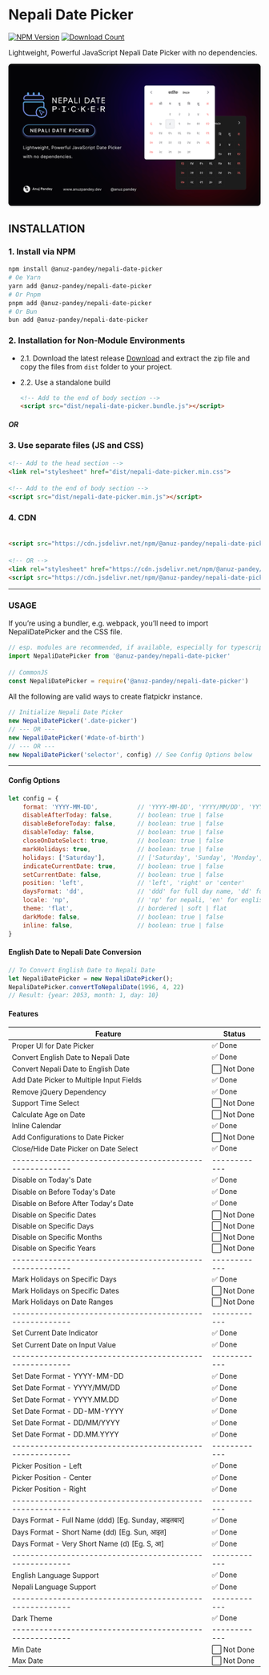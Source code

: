 # Nepali Date Picker

[![NPM Version][npm-image]][npm-url]
[![Download Count][download-count]][npm-url]

[npm-url]: https://npmjs.org/package/@anuz-pandey/nepali-date-picker

[npm-image]: https://img.shields.io/npm/v/@anuz-pandey/nepali-date-picker.svg?style=flat-square

[download-count]: https://img.shields.io/npm/dt/@anuz-pandey/nepali-date-picker.svg?style=flat-square


Lightweight, Powerful JavaScript Nepali Date Picker with no dependencies.

![branding-image.png](public%2Fimg%2Fbranding-image.png)

## INSTALLATION

### 1. Install via NPM

```bash
npm install @anuz-pandey/nepali-date-picker
# Oe Yarn
yarn add @anuz-pandey/nepali-date-picker
# Or Pnpm
pnpm add @anuz-pandey/nepali-date-picker
# Or Bun
bun add @anuz-pandey/nepali-date-picker
```

### 2. Installation for Non-Module Environments

- 2.1. Download the latest release
  [Download](https://github.com/anuzpandey/nepali-date-picker/releases/latest) and extract the zip file and copy the files from `dist` folder to your project.

- 2.2. Use a standalone build
    ```html
    <!-- Add to the end of body section -->
    <script src="dist/nepali-date-picker.bundle.js"></script>
    ```

##### OR

### 3. Use separate files (JS and CSS)

```html
<!-- Add to the head section -->
<link rel="stylesheet" href="dist/nepali-date-picker.min.css">

<!-- Add to the end of body section -->
<script src="dist/nepali-date-picker.min.js"></script>
```

### 4. CDN

```html

<script src="https://cdn.jsdelivr.net/npm/@anuz-pandey/nepali-date-picker/dist/nepali-date-picker.bundle.min.js"></script>

<!-- OR -->
<link rel="stylesheet" href="https://cdn.jsdelivr.net/npm/@anuz-pandey/nepali-date-picker/dist/nepali-date-picker.min.css">
<script src="https://cdn.jsdelivr.net/npm/@anuz-pandey/nepali-date-picker/dist/nepali-date-picker.min.js"></script>
```

---

### USAGE

If you’re using a bundler, e.g. webpack, you’ll need to import NepaliDatePicker and the CSS file.

```javascript
// esp. modules are recommended, if available, especially for typescript
import NepaliDatePicker from '@anuz-pandey/nepali-date-picker'

// CommonJS
const NepaliDatePicker = require('@anuz-pandey/nepali-date-picker')
````

All the following are valid ways to create flatpickr instance.

```javascript
// Initialize Nepali Date Picker
new NepaliDatePicker('.date-picker')
// --- OR ---
new NepaliDatePicker('#date-of-birth')
// --- OR ---
new NepaliDatePicker('selector', config) // See Config Options below
```

---

#### Config Options

```javascript
let config = {
    format: 'YYYY-MM-DD',           // 'YYYY-MM-DD', 'YYYY/MM/DD', 'YYYY.MM.DD', 'DD-MM-YYYY', 'DD/MM/YYYY', 'DD.MM.YYYY'  
    disableAfterToday: false,       // boolean: true | false
    disableBeforeToday: false,      // boolean: true | false
    disableToday: false,            // boolean: true | false
    closeOnDateSelect: true,        // boolean: true | false
    markHolidays: true,             // boolean: true | false
    holidays: ['Saturday'],         // ['Saturday', 'Sunday', 'Monday', 'Tuesday', 'Wednesday', 'Thursday', 'Friday']
    indicateCurrentDate: true,      // boolean: true | false
    setCurrentDate: false,          // boolean: true | false
    position: 'left',               // 'left', 'right' or 'center'
    daysFormat: 'dd',               // 'ddd' for full day name, 'dd' for short day name, 'd' for 1 letter day name
    locale: 'np',                   // 'np' for nepali, 'en' for english
    theme: 'flat',                  // bordered | soft | flat
    darkMode: false,                // boolean: true | false
    inline: false,                  // boolean: true | false
}
````

#### English Date to Nepali Date Conversion

```javascript
// To Convert English Date to Nepali Date
let NepaliDatePicker = new NepaliDatePicker();
NepaliDatePicker.convertToNepaliDate(1996, 4, 22)
// Result: {year: 2053, month: 1, day: 10}
```

#### Features

| Feature                                                 | Status       |
|---------------------------------------------------------|--------------|
| Proper UI for Date Picker                               | ✅ Done       |
| Convert English Date to Nepali Date                     | ✅ Done       |
| Convert Nepali Date to English Date                     | ⬜ Not Done   |
| Add Date Picker to Multiple Input Fields                | ✅ Done       |
| Remove jQuery Dependency                                | ✅ Done       |
| Support Time Select                                     | ⬜ Not Done   |
| Calculate Age on Date                                   | ⬜ Not Done   |
| Inline Calendar                                         | ✅ Done       |
| Add Configurations to Date Picker                       | ⬜ Not Done   |
| Close/Hide Date Picker on Date Select                   | ✅ Done       |
| ------------------------------------------------------- | ------------ |
| Disable on Today's Date                                 | ✅ Done       |
| Disable on Before Today's Date                          | ✅ Done       |
| Disable on Before After Today's Date                    | ✅ Done       |
| Disable on Specific Dates                               | ⬜ Not Done   |
| Disable on Specific Days                                | ⬜ Not Done   |
| Disable on Specific Months                              | ⬜ Not Done   |
| Disable on Specific Years                               | ⬜ Not Done   |
| ------------------------------------------------------- | ------------ |
| Mark Holidays on Specific Days                          | ✅ Done       |
| Mark Holidays on Specific Dates                         | ⬜ Not Done   |
| Mark Holidays on Date Ranges                            | ⬜ Not Done   |
| ------------------------------------------------------- | ------------ |
| Set Current Date Indicator                              | ✅ Done       |
| Set Current Date on Input Value                         | ✅ Done       |
| ------------------------------------------------------- | ------------ |
| Set Date Format - YYYY-MM-DD                            | ✅ Done       |
| Set Date Format - YYYY/MM/DD                            | ✅ Done       |
| Set Date Format - YYYY.MM.DD                            | ✅ Done       |
| Set Date Format - DD-MM-YYYY                            | ✅ Done       |
| Set Date Format - DD/MM/YYYY                            | ✅ Done       |
| Set Date Format - DD.MM.YYYY                            | ✅ Done       |
| ------------------------------------------------------- | ------------ |
| Picker Position - Left                                  | ✅ Done       |
| Picker Position - Center                                | ✅ Done       |
| Picker Position - Right                                 | ✅ Done       |
| ------------------------------------------------------- | ------------ |
| Days Format - Full Name (ddd) [Eg. Sunday, आइतबार]      | ✅ Done       |
| Days Format - Short Name (dd) [Eg. Sun, आइत]            | ✅ Done       |
| Days Format - Very Short Name (d) [Eg. S, आ]            | ✅ Done       |
| ------------------------------------------------------- | ------------ |
| English Language Support                                | ✅ Done       |
| Nepali Language Support                                 | ✅ Done       |
| ------------------------------------------------------- | ------------ |
| Dark Theme                                              | ✅ Done       |
| ------------------------------------------------------- | ------------ |
| Min Date                                                | ⬜ Not Done   |
| Max Date                                                | ⬜ Not Done   |
